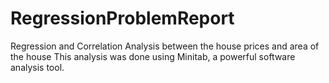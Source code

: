 # RegressionProblemReport
Regression and Correlation Analysis between the house prices and area of the house
This analysis was done using Minitab, a powerful software analysis tool. 

